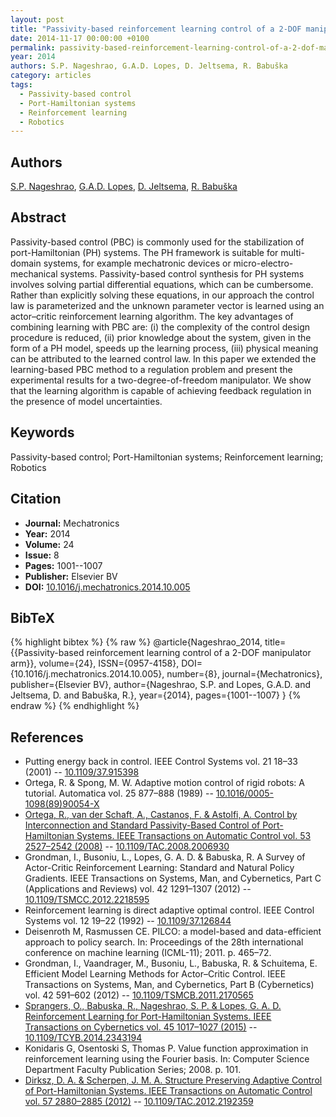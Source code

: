 ```yaml
---
layout: post
title: "Passivity-based reinforcement learning control of a 2-DOF manipulator arm"
date: 2014-11-17 00:00:00 +0100
permalink: passivity-based-reinforcement-learning-control-of-a-2-dof-manipulator-arm
year: 2014
authors: S.P. Nageshrao, G.A.D. Lopes, D. Jeltsema, R. Babuška
category: articles
tags:
  - Passivity-based control
  - Port-Hamiltonian systems
  - Reinforcement learning
  - Robotics
---
```

 
## Authors
[S.P. Nageshrao](authors/subramanya_p_nageshrao), [G.A.D. Lopes](authors/gabriel_a_d_lopes), [D. Jeltsema](authors/dimitri_jeltsema), [R. Babuška](authors/robert_babuska)
 
## Abstract
Passivity-based control (PBC) is commonly used for the stabilization of port-Hamiltonian (PH) systems. The PH framework is suitable for multi-domain systems, for example mechatronic devices or micro-electro-mechanical systems. Passivity-based control synthesis for PH systems involves solving partial differential equations, which can be cumbersome. Rather than explicitly solving these equations, in our approach the control law is parameterized and the unknown parameter vector is learned using an actor–critic reinforcement learning algorithm. The key advantages of combining learning with PBC are: (i) the complexity of the control design procedure is reduced, (ii) prior knowledge about the system, given in the form of a PH model, speeds up the learning process, (iii) physical meaning can be attributed to the learned control law. In this paper we extended the learning-based PBC method to a regulation problem and present the experimental results for a two-degree-of-freedom manipulator. We show that the learning algorithm is capable of achieving feedback regulation in the presence of model uncertainties.
 
## Keywords
Passivity-based control; Port-Hamiltonian systems; Reinforcement learning; Robotics
 
## Citation
- **Journal:** Mechatronics
- **Year:** 2014
- **Volume:** 24
- **Issue:** 8
- **Pages:** 1001--1007
- **Publisher:** Elsevier BV
- **DOI:** [10.1016/j.mechatronics.2014.10.005](https://doi.org/10.1016/j.mechatronics.2014.10.005)
 
## BibTeX
{% highlight bibtex %}
{% raw %}
@article{Nageshrao_2014,
  title={{Passivity-based reinforcement learning control of a 2-DOF manipulator arm}},
  volume={24},
  ISSN={0957-4158},
  DOI={10.1016/j.mechatronics.2014.10.005},
  number={8},
  journal={Mechatronics},
  publisher={Elsevier BV},
  author={Nageshrao, S.P. and Lopes, G.A.D. and Jeltsema, D. and Babuška, R.},
  year={2014},
  pages={1001--1007}
}
{% endraw %}
{% endhighlight %}
 
## References
- Putting energy back in control. IEEE Control Systems vol. 21 18–33 (2001) -- [10.1109/37.915398](https://doi.org/10.1109/37.915398)
- Ortega, R. & Spong, M. W. Adaptive motion control of rigid robots: A tutorial. Automatica vol. 25 877–888 (1989) -- [10.1016/0005-1098(89)90054-X](https://doi.org/10.1016/0005-1098(89)90054-X)
- [Ortega, R., van der Schaft, A., Castanos, F. & Astolfi, A. Control by Interconnection and Standard Passivity-Based Control of Port-Hamiltonian Systems. IEEE Transactions on Automatic Control vol. 53 2527–2542 (2008)](control-by-interconnection-and-standard-passivity-based-control-of-port-hamiltonian-systems) -- [10.1109/TAC.2008.2006930](https://doi.org/10.1109/TAC.2008.2006930)
- Grondman, I., Busoniu, L., Lopes, G. A. D. & Babuska, R. A Survey of Actor-Critic Reinforcement Learning: Standard and Natural Policy Gradients. IEEE Transactions on Systems, Man, and Cybernetics, Part C (Applications and Reviews) vol. 42 1291–1307 (2012) -- [10.1109/TSMCC.2012.2218595](https://doi.org/10.1109/TSMCC.2012.2218595)
- Reinforcement learning is direct adaptive optimal control. IEEE Control Systems vol. 12 19–22 (1992) -- [10.1109/37.126844](https://doi.org/10.1109/37.126844)
- Deisenroth M, Rasmussen CE. PILCO: a model-based and data-efficient approach to policy search. In: Proceedings of the 28th international conference on machine learning (ICML-11); 2011. p. 465–72.
- Grondman, I., Vaandrager, M., Busoniu, L., Babuska, R. & Schuitema, E. Efficient Model Learning Methods for Actor–Critic Control. IEEE Transactions on Systems, Man, and Cybernetics, Part B (Cybernetics) vol. 42 591–602 (2012) -- [10.1109/TSMCB.2011.2170565](https://doi.org/10.1109/TSMCB.2011.2170565)
- [Sprangers, O., Babuska, R., Nageshrao, S. P. & Lopes, G. A. D. Reinforcement Learning for Port-Hamiltonian Systems. IEEE Transactions on Cybernetics vol. 45 1017–1027 (2015)](reinforcement-learning-for-port-hamiltonian-systems) -- [10.1109/TCYB.2014.2343194](https://doi.org/10.1109/TCYB.2014.2343194)
- Konidaris G, Osentoski S, Thomas P. Value function approximation in reinforcement learning using the Fourier basis. In: Computer Science Department Faculty Publication Series; 2008. p. 101.
- [Dirksz, D. A. & Scherpen, J. M. A. Structure Preserving Adaptive Control of Port-Hamiltonian Systems. IEEE Transactions on Automatic Control vol. 57 2880–2885 (2012)](structure-preserving-adaptive-control-of-port-hamiltonian-systems) -- [10.1109/TAC.2012.2192359](https://doi.org/10.1109/TAC.2012.2192359)

